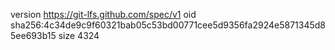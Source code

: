version https://git-lfs.github.com/spec/v1
oid sha256:4c34de9c9f60321bab05c53bd00771cee5d9356fa2924e5871345d85ee693b15
size 4324
